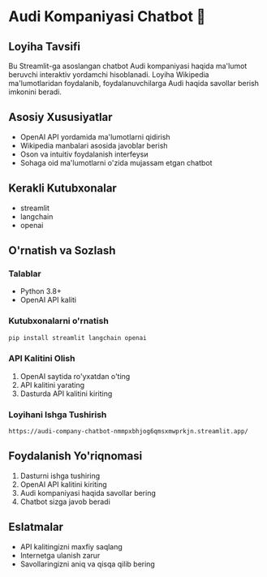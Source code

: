 # Audi Kompaniyasi Chatbot 🤖

## Loyiha Tavsifi
Bu Streamlit-ga asoslangan chatbot Audi kompaniyasi haqida ma'lumot beruvchi interaktiv yordamchi hisoblanadi. Loyiha Wikipedia ma'lumotlaridan foydalanib, foydalanuvchilarga Audi haqida savollar berish imkonini beradi.

## Asosiy Xususiyatlar
- OpenAI API yordamida ma'lumotlarni qidirish
- Wikipedia manbalari asosida javoblar berish
- Oson va intuitiv foydalanish interfeysи
- Sohaga oid ma'lumotlarni o'zida mujassam etgan chatbot

## Kerakli Kutubxonalar
- streamlit
- langchain
- openai

## O'rnatish va Sozlash

### Talablar
- Python 3.8+
- OpenAI API kaliti

### Kutubxonalarni o'rnatish
```bash
pip install streamlit langchain openai
```

### API Kalitini Olish
1. OpenAI saytida ro'yxatdan o'ting
2. API kalitini yarating
3. Dasturda API kalitini kiriting

### Loyihani Ishga Tushirish
```
https://audi-company-chatbot-nmmpxbhjog6qmsxmwprkjn.streamlit.app/
```

## Foydalanish Yo'riqnomasi
1. Dasturni ishga tushiring
2. OpenAI API kalitini kiriting
3. Audi kompaniyasi haqida savollar bering
4. Chatbot sizga javob beradi

## Eslatmalar
- API kalitingizni maxfiy saqlang
- Internetga ulanish zarur
- Savollaringizni aniq va qisqa qilib bering

